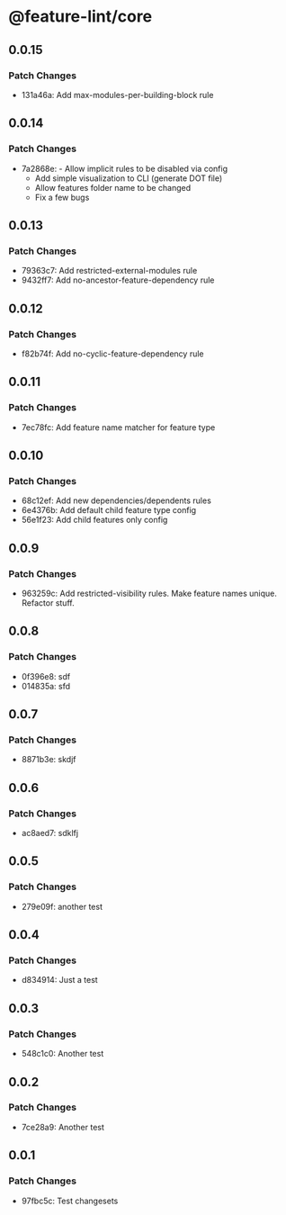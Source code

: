 # @feature-lint/core

## 0.0.15

### Patch Changes

- 131a46a: Add max-modules-per-building-block rule

## 0.0.14

### Patch Changes

- 7a2868e: - Allow implicit rules to be disabled via config
  - Add simple visualization to CLI (generate DOT file)
  - Allow features folder name to be changed
  - Fix a few bugs

## 0.0.13

### Patch Changes

- 79363c7: Add restricted-external-modules rule
- 9432ff7: Add no-ancestor-feature-dependency rule

## 0.0.12

### Patch Changes

- f82b74f: Add no-cyclic-feature-dependency rule

## 0.0.11

### Patch Changes

- 7ec78fc: Add feature name matcher for feature type

## 0.0.10

### Patch Changes

- 68c12ef: Add new dependencies/dependents rules
- 6e4376b: Add default child feature type config
- 56e1f23: Add child features only config

## 0.0.9

### Patch Changes

- 963259c: Add restricted-visibility rules. Make feature names unique. Refactor stuff.

## 0.0.8

### Patch Changes

- 0f396e8: sdf
- 014835a: sfd

## 0.0.7

### Patch Changes

- 8871b3e: skdjf

## 0.0.6

### Patch Changes

- ac8aed7: sdklfj

## 0.0.5

### Patch Changes

- 279e09f: another test

## 0.0.4

### Patch Changes

- d834914: Just a test

## 0.0.3

### Patch Changes

- 548c1c0: Another test

## 0.0.2

### Patch Changes

- 7ce28a9: Another test

## 0.0.1

### Patch Changes

- 97fbc5c: Test changesets
